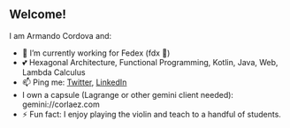 ## Welcome!

I am Armando Cordova and:

- 🔭 I’m currently working for Fedex (fdx 🛒)
- 💕 Hexagonal Architecture, Functional Programming, Kotlin, Java, Web, Lambda Calculus
- 📫 Ping me: [Twitter](https://twitter.com/corlaez), [LinkedIn](https://www.linkedin.com/in/corlaez/)
- I own a capsule (Lagrange or other gemini client needed): gemini://corlaez.com
- ⚡ Fun fact: I enjoy playing the violin and teach to a handful of students.
  
<!--
<div style="text-align:center"><img src="https://github-readme-stats.vercel.app/api?username=corlaez&show_icons=true/" /></div>
--/>
